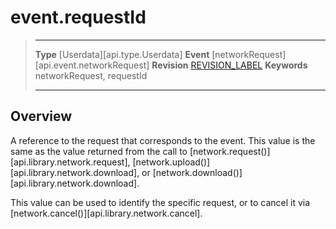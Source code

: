 # event.requestId

> --------------------- ------------------------------------------------------------------------------------------
> __Type__              [Userdata][api.type.Userdata]
> __Event__             [networkRequest][api.event.networkRequest]
> __Revision__          [REVISION_LABEL](REVISION_URL)
> __Keywords__          networkRequest, requestId
> --------------------- ------------------------------------------------------------------------------------------

## Overview

A reference to the request that corresponds to the event.  This value is the same as the value returned from the call to [network.request()][api.library.network.request], [network.upload()][api.library.network.download], or [network.download()][api.library.network.download].

This value can be used to identify the specific request, or to cancel it via [network.cancel()][api.library.network.cancel].
